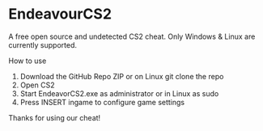# EndeavourCS2
A free open source and undetected CS2 cheat. Only Windows & Linux are currently supported.

How to use

1. Download the GitHub Repo ZIP or on Linux git clone the repo
2. Open CS2
3. Start EndeavorCS2.exe as administrator or in Linux as sudo
4. Press INSERT ingame to configure game settings

Thanks for using our cheat!
